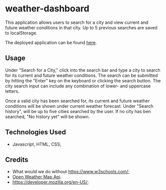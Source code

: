 # weather-dashboard

This application allows users to search for a city and view current and future weather conditions in that city. Up to 5 previous searches are saved to localStorage.

The deployed application can be found [here](https://geicibarham.github.io/weather-dashboard/).



## Usage 

Under "Search for a City," click into the search bar and type a city to search for its current and future weather conditions. The search can be submitted by hitting the "Enter" key on the keyboard or clicking the search button. The city search input can include any combination of lower- and uppercase letters.

Once a valid city has been searched for, its current and future weather conditions will be shown under current weather forecast.
Under "Search history", will be up to five cities searched by the user. If no city has ben searched, "No history yet" will be shown.

## Technologies Used

* Javascript, HTML, CSS;

## Credits

* What would we do without https://www.w3schools.com/;
* [Open Weather Map Api](https://openweathermap.org/;/).
* https://developer.mozilla.org/en-US/;
